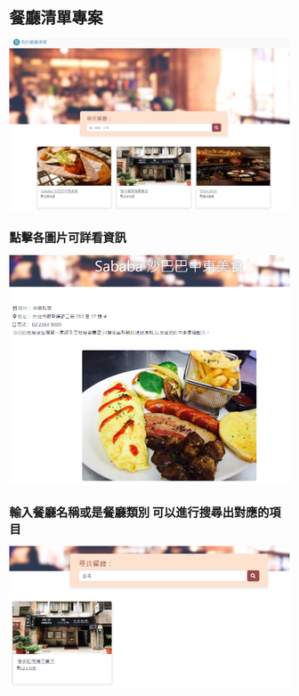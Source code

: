 # 餐廳清單專案
![MyImage](https://github.com/pony0278/git-demo/blob/main/image.png)
## 點擊各圖片可詳看資訊
![MyImage](https://github.com/pony0278/git-demo/blob/main/image2.png)
## 輸入餐廳名稱或是餐廳類別 可以進行搜尋出對應的項目
![MyImage](https://github.com/pony0278/git-demo/blob/main/image3.png)
